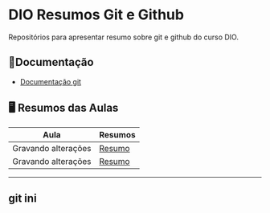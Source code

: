 
# DIO Resumos Git e Github


Repositórios para apresentar resumo sobre git e github do curso DIO.

## 📒Documentação
- [Documentação git](https://docs.github.com/pt)

## 🖥️ Resumos das Aulas

| Aula | Resumos|
|------|--------|
| Gravando alterações | [Resumo]() |
| Gravando alterações | [Resumo]() |
---
git ini
---


